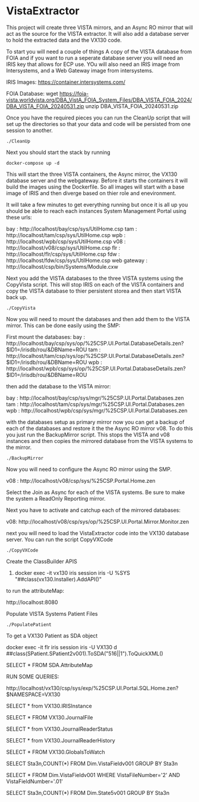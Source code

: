 # VistaExtractor


This project will create three VISTA mirrors, and an Async RO mirror that will act as the source for the VISTA extractor.  It will also add a database server to hold the extracted data and the VX130 code.

To start you will need a couple of things A copy of the VISTA database from FOIA and if you want to run a seperate database server you will need an IRIS key that allows for ECP use.  YOu will also need an IRIS image from Intersystems, and a Web Gateway image from intersystems.

IRIS Images: 
https://container.intersystems.com/

FOIA Database:
wget https://foia-vista.worldvista.org/DBA_VistA_FOIA_System_Files/DBA_VISTA_FOIA_2024/DBA_VISTA_FOIA_20240531.zip
unzip DBA_VISTA_FOIA_20240531.zip

Once you have the required pieces you can run the CleanUp script that will set up the directories so that your data and code will be persisted from one session to another.  

    ./CleanUp

Next you should start the stack by running

    docker-compose up -d

This will start the three VISTA containers, the Async mirror, the VX130 database server and the webgateway.  Before it starts the containers it will build the images using the Dockerfile.  So all images will start with a base image of IRIS and then diverge based on thier role and enevironment.

It will take a few minutes to get everything running but once it is all up you should be able to reach each instances System Management Portal using these urls:

bay         : http://localhost/bay/csp/sys/UtilHome.csp
tam         : http://localhost/tam/csp/sys/UtilHome.csp
wpb         : http://localhost/wpb/csp/sys/UtilHome.csp
v08         : http://localhost/v08/csp/sys/UtilHome.csp
flr         : http://localhost/flr/csp/sys/UtilHome.csp
fdw         : http://localhost/fdw/csp/sys/UtilHome.csp
web gateway : http://localhost/csp/bin/Systems/Module.cxw

Next you add the VISTA databases to the three VISTA systems using the CopyVista script.  This will stop IRIS on each of the VISTA containers and copy the VISTA database to thier persistent storea and then start VISTA back up.

    ./CopyVista

Now you will need to mount the databases and then add them to the VISTA mirror.  This can be done easily using the SMP:

First mount the databases:
bay : http://localhost/bay/csp/sys/op/%25CSP.UI.Portal.DatabaseDetails.zen?$ID1=/irisdb/rou/&DBName=ROU
tam : http://localhost/tam/csp/sys/op/%25CSP.UI.Portal.DatabaseDetails.zen?$ID1=/irisdb/rou/&DBName=ROU
wpb : http://localhost/wpb/csp/sys/op/%25CSP.UI.Portal.DatabaseDetails.zen?$ID1=/irisdb/rou/&DBName=ROU

then add the database to the VISTA mirror:

bay : http://localhost/bay/csp/sys/mgr/%25CSP.UI.Portal.Databases.zen
tam : http://localhost/tam/csp/sys/mgr/%25CSP.UI.Portal.Databases.zen
wpb : http://localhost/wpb/csp/sys/mgr/%25CSP.UI.Portal.Databases.zen

with the databases setup as primary mirror now you can get a backup of each of the databases and restore it the the Async RO mirror v08.  To do this you just run the BackupMirror script.  This stops the VISTA and v08 instances and then copies the mirrored database from the VISTA systems to the mirror.

    ./BackupMirror


Now you will need to configure the Async RO mirror using the SMP.

v08 : http://localhost/v08/csp/sys/%25CSP.Portal.Home.zen

Select the Join as Async for each of the VISTA systems.
Be sure to make the system a ReadOnly Reporting mirror.

Next you have to activate and catchup each of the mirrored databases:

v08: http://localhost/v08/csp/sys/op/%25CSP.UI.Portal.Mirror.Monitor.zen

next you will need to load the VistaExtractor code into the VX130 database server.  You can run the script CopyVXCode

    ./CopyVXCode


Create the ClassBuilder APIS
1.  docker exec -it vx130 iris session iris -U %SYS "##class(vx130.Installer).AddAPI()"

to run the attributeMap:

http://localhost:8080


Populate VISTA Systems Patient Files

    ./PopulatePatient

To get a VX130 Patient as SDA object

docker exec -it flr iris session iris -U VX130
d ##class(SPatient.SPatient2v001).ToSDA("516||1").ToQuickXML()


SELECT * FROM SDA.AttributeMap

RUN SOME QUERIES:

http://localhost/vx130/csp/sys/exp/%25CSP.UI.Portal.SQL.Home.zen?$NAMESPACE=VX130

SELECT * from VX130.IRISInstance

SELECT * FROM VX130.JournalFile

SELECT * from VX130.JournalReaderStatus

SELECT * from VX130.JournalReaderHistory

SELECT * FROM VX130.GlobalsToWatch


SELECT Sta3n,COUNT(*) FROM Dim.VistaFieldv001 GROUP BY Sta3n


SELECT * FROM Dim.VistaFieldv001 WHERE VistaFileNumber='2' AND VistaFieldNumber='.01'

SELECT Sta3n,COUNT(*) FROM Dim.State5v001 GROUP BY Sta3n

